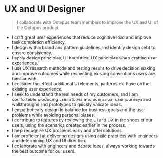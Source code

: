 # UX and UI Designer
> I collaborate with Octopus team members to improve the UX and UI of the Octopus product

- I craft great user experiences that reduce cognitive load and improve task completion efficiency.
- I design within brand and pattern guidelines and identify design debt to ensure consistency.
- I apply design principles, UI heuristics, UX principles when crafting user experiences.
- I use UX research methods and testing results to drive decision making and improve outcomes while respecting existing conventions users are familiar with.
- I consider the effect additional UI elements, patterns etc have on the existing user experience.
- I seek to understand the real needs of my customers, and I am comfortable producing user stories and scenarios, user journeys and walkthroughs and prototypes to quickly validate ideas.
- I empathetically design to balance for business goals and the user problems while avoiding personal biases.
- I contribute to features by reviewing the UI and UX in the shoes of our users, using the scenarios created earlier in the process.
- I help recognise UX problems early and offer solutions.
- I am proficient at delivering designs using agile practices with engineers and determining UX and UI direction.
- I collaborate with engineers and debate ideas, always working towards the best outcome for our users.



